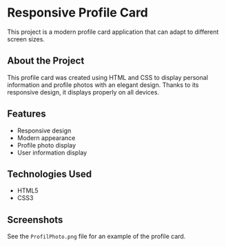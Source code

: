 # Responsive Profile Card

This project is a modern profile card application that can adapt to different screen sizes.

## About the Project

This profile card was created using HTML and CSS to display personal information and profile photos with an elegant design. Thanks to its responsive design, it displays properly on all devices.

## Features

- Responsive design
- Modern appearance
- Profile photo display
- User information display

## Technologies Used

- HTML5
- CSS3

## Screenshots

See the `ProfilPhoto.png` file for an example of the profile card.

